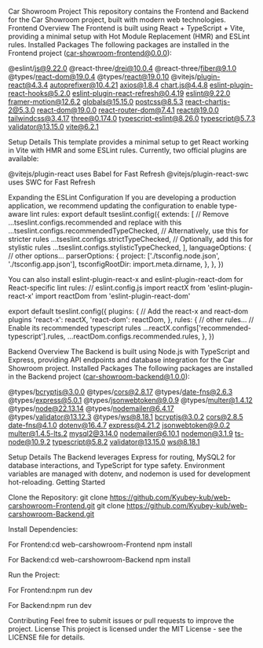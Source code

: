 Car Showroom Project
This repository contains the Frontend and Backend for the Car Showroom project, built with modern web technologies.
Frontend
Overview
The Frontend is built using React + TypeScript + Vite, providing a minimal setup with Hot Module Replacement (HMR) and ESLint rules.
Installed Packages
The following packages are installed in the Frontend project (car-showroom-frontend@0.0.0):

@eslint/js@9.22.0
@react-three/drei@10.0.4
@react-three/fiber@9.1.0
@types/react-dom@19.0.4
@types/react@19.0.10
@vitejs/plugin-react@4.3.4
autoprefixer@10.4.21
axios@1.8.4
chart.js@4.4.8
eslint-plugin-react-hooks@5.2.0
eslint-plugin-react-refresh@0.4.19
eslint@9.22.0
framer-motion@12.6.2
globals@15.15.0
postcss@8.5.3
react-chartjs-2@5.3.0
react-dom@19.0.0
react-router-dom@7.4.1
react@19.0.0
tailwindcss@3.4.17
three@0.174.0
typescript-eslint@8.26.0
typescript@5.7.3
validator@13.15.0
vite@6.2.1

Setup Details
This template provides a minimal setup to get React working in Vite with HMR and some ESLint rules.
Currently, two official plugins are available:

@vitejs/plugin-react uses Babel for Fast Refresh
@vitejs/plugin-react-swc uses SWC for Fast Refresh

Expanding the ESLint Configuration
If you are developing a production application, we recommend updating the configuration to enable type-aware lint rules:
export default tseslint.config({
  extends: [
    // Remove ...tseslint.configs.recommended and replace with this
    ...tseslint.configs.recommendedTypeChecked,
    // Alternatively, use this for stricter rules
    ...tseslint.configs.strictTypeChecked,
    // Optionally, add this for stylistic rules
    ...tseslint.configs.stylisticTypeChecked,
  ],
  languageOptions: {
    // other options...
    parserOptions: {
      project: ['./tsconfig.node.json', './tsconfig.app.json'],
      tsconfigRootDir: import.meta.dirname,
    },
  },
})

You can also install eslint-plugin-react-x and eslint-plugin-react-dom for React-specific lint rules:
// eslint.config.js
import reactX from 'eslint-plugin-react-x'
import reactDom from 'eslint-plugin-react-dom'

export default tseslint.config({
  plugins: {
    // Add the react-x and react-dom plugins
    'react-x': reactX,
    'react-dom': reactDom,
  },
  rules: {
    // other rules...
    // Enable its recommended typescript rules
    ...reactX.configs['recommended-typescript'].rules,
    ...reactDom.configs.recommended.rules,
  },
})

Backend
Overview
The Backend is built using Node.js with TypeScript and Express, providing API endpoints and database integration for the Car Showroom project.
Installed Packages
The following packages are installed in the Backend project (car-showroom-backend@1.0.0):

@types/bcryptjs@3.0.0
@types/cors@2.8.17
@types/date-fns@2.6.3
@types/express@5.0.1
@types/jsonwebtoken@9.0.9
@types/multer@1.4.12
@types/node@22.13.14
@types/nodemailer@6.4.17
@types/validator@13.12.3
@types/ws@8.18.1
bcryptjs@3.0.2
cors@2.8.5
date-fns@4.1.0
dotenv@16.4.7
express@4.21.2
jsonwebtoken@9.0.2
multer@1.4.5-lts.2
mysql2@3.14.0
nodemailer@6.10.1
nodemon@3.1.9
ts-node@10.9.2
typescript@5.8.2
validator@13.15.0
ws@8.18.1

Setup Details
The Backend leverages Express for routing, MySQL2 for database interactions, and TypeScript for type safety. Environment variables are managed with dotenv, and nodemon is used for development hot-reloading.
Getting Started

Clone the Repository:
git clone https://github.com/Kyubey-kub/web-carshowroom-Frontend.git
git clone https://github.com/Kyubey-kub/web-carshowroom-Backend.git


Install Dependencies:

For Frontend:cd web-carshowroom-Frontend
npm install


For Backend:cd web-carshowroom-Backend
npm install




Run the Project:

For Frontend:npm run dev


For Backend:npm run dev





Contributing
Feel free to submit issues or pull requests to improve the project.
License
This project is licensed under the MIT License - see the LICENSE file for details.
